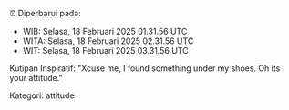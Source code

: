 ⏰ Diperbarui pada:
- WIB: Selasa, 18 Februari 2025 01.31.56 UTC
- WITA: Selasa, 18 Februari 2025 02.31.56 UTC
- WIT: Selasa, 18 Februari 2025 03.31.56 UTC

Kutipan Inspiratif:
"Xcuse me, I found something under my shoes. Oh its your attitude."


Kategori: attitude

